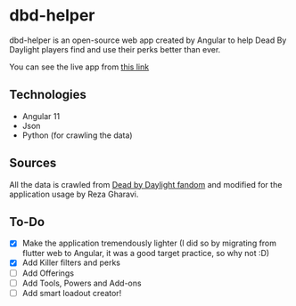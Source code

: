 # dbd-helper
dbd-helper is an open-source web app created by Angular to help Dead By Daylight players find and use their perks better than ever.

You can see the live app from [this link](http://dbdhelper.web.app/)

## Technologies
- Angular 11
- Json
- Python (for crawling the data)

## Sources
All the data is crawled from [Dead by Daylight fandom](https://deadbydaylight.fandom.com) and modified for the application usage by Reza Gharavi.

## To-Do
- [X] Make the application tremendously lighter (I did so by migrating from flutter web to Angular, it was a good target practice, so why not :D)
- [X] Add Killer filters and perks
- [ ] Add Offerings
- [ ] Add Tools, Powers and Add-ons
- [ ] Add smart loadout creator!
